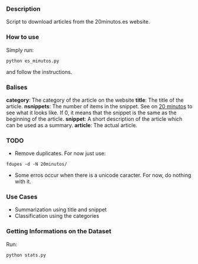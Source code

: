 ### Description

Script to download articles from the 20minutos.es website.

### How to use

Simply run:
```
python es_minutos.py
```

and follow the instructions.

### Balises

**category**: The category of the article on the website
**title**: The title of the article.
**nsnippets**: The number of items in the snippet. See on [20 minutos](http://www.20minutos.es/noticia/2863500/0/trabajadores-cobran-menos-300-euros-aumentan-crisis/) to see what it looks like. If 0, it means that the snippet is the same as the beginning of the article.
**snippet**: A short description of the article which can be used as a summary.
**article**: The actual article.

### TODO

* Remove duplicates. For now just use:
```
fdupes -d -N 20minutos/
```
* Some erros occur when there is a unicode caracter. For now, do nothing with it.

### Use Cases

* Summarization using title and snippet
* Classification using the categories

### Getting Informations on the Dataset

Run:
```
python stats.py
```
